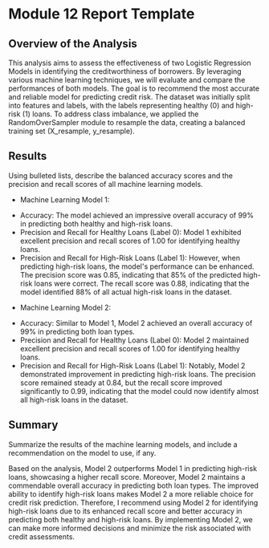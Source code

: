 # Module 12 Report Template

## Overview of the Analysis

This analysis aims to assess the effectiveness of two Logistic Regression Models in identifying the creditworthiness of borrowers. By leveraging various machine learning techniques, we will evaluate and compare the performances of both models. The goal is to recommend the most accurate and reliable model for predicting credit risk. The dataset was initially split into features and labels, with the labels representing healthy (0) and high-risk (1) loans. To address class imbalance, we applied the RandomOverSampler module to resample the data, creating a balanced training set (X_resample, y_resample).

## Results

Using bulleted lists, describe the balanced accuracy scores and the precision and recall scores of all machine learning models.

* Machine Learning Model 1:
- Accuracy: The model achieved an impressive overall accuracy of 99% in predicting both healthy and high-risk loans.
- Precision and Recall for Healthy Loans (Label 0): Model 1 exhibited excellent precision and recall scores of 1.00 for identifying healthy loans.
- Precision and Recall for High-Risk Loans (Label 1): However, when predicting high-risk loans, the model's performance can be enhanced. The precision score was 0.85, indicating that 85% of the predicted high-risk loans were correct. The recall score was 0.88, indicating that the model identified 88% of all actual high-risk loans in the dataset.




* Machine Learning Model 2:
- Accuracy: Similar to Model 1, Model 2 achieved an overall accuracy of 99% in predicting both loan types.
- Precision and Recall for Healthy Loans (Label 0): Model 2 maintained excellent precision and recall scores of 1.00 for identifying healthy loans.
- Precision and Recall for High-Risk Loans (Label 1): Notably, Model 2 demonstrated improvement in predicting high-risk loans. The precision score remained steady at 0.84, but the recall score improved significantly to 0.99, indicating that the model could now identify almost all high-risk loans in the dataset.

## Summary

Summarize the results of the machine learning models, and include a recommendation on the model to use, if any. 

Based on the analysis, Model 2 outperforms Model 1 in predicting high-risk loans, showcasing a higher recall score. Moreover, Model 2 maintains a commendable overall accuracy in predicting both loan types. The improved ability to identify high-risk loans makes Model 2 a more reliable choice for credit risk prediction. Therefore, I recommend using Model 2 for identifying high-risk loans due to its enhanced recall score and better accuracy in predicting both healthy and high-risk loans. By implementing Model 2, we can make more informed decisions and minimize the risk associated with credit assessments.
